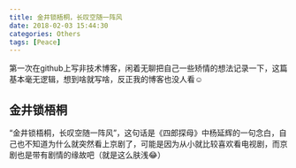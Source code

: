 ```yaml
---
title: 金井锁梧桐，长叹空随一阵风
date: 2018-02-03 15:44:30
categories: Others
tags: [Peace]
---
```


第一次在github上写非技术博客，闲着无聊把自己一些矫情的想法记录一下，这篇基本毫无逻辑，想到啥就写啥，反正我的博客也没人看:relaxed:

<!--more-->

## 金井锁梧桐

“金井锁梧桐，长叹空随一阵风”，这句话是《四郎探母》中杨延辉的一句念白，自己也不知道为什么就突然看上京剧了，可能是因为从小就比较喜欢看电视剧，而京剧也是带有剧情的缘故吧（就是这么肤浅😂）
